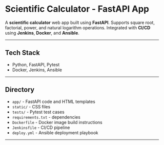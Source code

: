 # Scientific Calculator - FastAPI App

A **scientific calculator** web app built using **FastAPI**. Supports square root, factorial, power, and natural logarithm operations. Integrated with **CI/CD** using **Jenkins**, **Docker**, and **Ansible**.

---

## Tech Stack
- Python, FastAPI, Pytest
- Docker, Jenkins, Ansible

---

## Directory
- `app/` - FastAPI code and HTML templates  
- `static/` - CSS files  
- `tests/` - Pytest test cases  
- `requirements.txt` - dependencies  
- `Dockerfile` - Docker image build instructions  
- `Jenkinsfile` - CI/CD pipeline  
- `deploy.yml` - Ansible deployment playbook  

---
